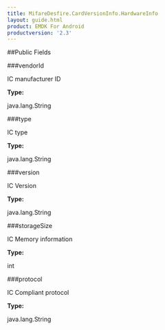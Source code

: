 ```yaml
---
title: MifareDesfire.CardVersionInfo.HardwareInfo
layout: guide.html
product: EMDK For Android
productversion: '2.3'
---
```




##Public Fields

###vendorId

IC manufacturer ID

**Type:**

java.lang.String

###type

IC type

**Type:**

java.lang.String

###version

IC Version

**Type:**

java.lang.String

###storageSize

IC Memory information

**Type:**

int

###protocol

IC Compliant protocol

**Type:**

java.lang.String










